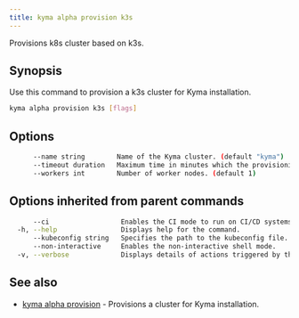 ```yaml
---
title: kyma alpha provision k3s
---
```


Provisions k8s cluster based on k3s.

## Synopsis

Use this command to provision a k3s cluster for Kyma installation.

```bash
kyma alpha provision k3s [flags]
```

## Options

```bash
      --name string        Name of the Kyma cluster. (default "kyma")
      --timeout duration   Maximum time in minutes which the provisioning takes place, where "0" means "infinite". (default 5m0s)
      --workers int        Number of worker nodes. (default 1)
```

## Options inherited from parent commands

```bash
      --ci                  Enables the CI mode to run on CI/CD systems. It avoids any user interaction (e.g. no dialog prompts) and ensures that logs are formatted properly in log files (e.g. no spinners for CLI steps).
  -h, --help                Displays help for the command.
      --kubeconfig string   Specifies the path to the kubeconfig file. By default, Kyma CLI uses the KUBECONFIG environment variable or "/$HOME/.kube/config" if the variable is not set.
      --non-interactive     Enables the non-interactive shell mode.
  -v, --verbose             Displays details of actions triggered by the command.
```

## See also

* [kyma alpha provision](#kyma-alpha-provision-kyma-alpha-provision)	 - Provisions a cluster for Kyma installation.

